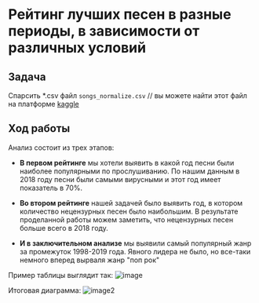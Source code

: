 # Рейтинг лучших песен в разные периоды, в зависимости от различных условий

## Задача
Спарсить *.csv файл `songs_normalize.csv` // вы можете найти этот файл на платформе [kaggle](https://www.kaggle.com/)

## Ход работы
Анализ состоит из трех этапов:

- **В первом рейтинге** мы хотели выявить в какой год песни были наиболее популярными по прослушиванию. 
По нашим данным в 2018 году песни были самыми вирусными и этот год имеет показатель в 70%.

- **Во втором рейтинге** нашей задачей было выявить год, в котором количество нецензурных песен было наибольшим.
В результате проделанной работы можем заметить, что нецензурных песен больше всего в 2018 году.

- **И в заключительном анализе** мы выявили самый популярный жанр за промежуток 1998-2019 года. 
Явного лидера не было, но все-таки немного вперед вырваля жанр "поп рок"

Пример таблицы выглядит так:
![image](https://github.com/hilyyx/my-projects/assets/123076446/59cf144a-95d0-4ffd-9765-b6b6d47d1ac4)

Итоговая диаграмма:
![image2](https://github.com/hilyyx/my-projects/assets/123076446/04a5c35a-e105-4e99-9ffa-8e92787f4a21)
